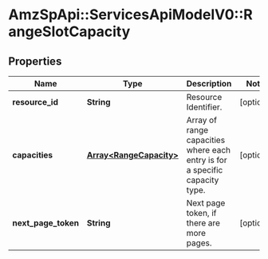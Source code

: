 # AmzSpApi::ServicesApiModelV0::RangeSlotCapacity

## Properties
Name | Type | Description | Notes
------------ | ------------- | ------------- | -------------
**resource_id** | **String** | Resource Identifier. | [optional] 
**capacities** | [**Array&lt;RangeCapacity&gt;**](RangeCapacity.md) | Array of range capacities where each entry is for a specific capacity type. | [optional] 
**next_page_token** | **String** | Next page token, if there are more pages. | [optional] 

